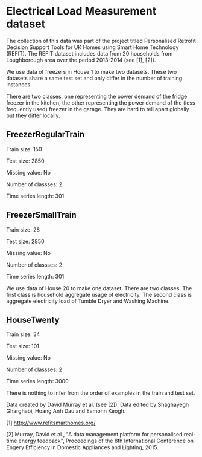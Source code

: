 # Electrical Load Measurement dataset

The collection of this data was part of the project titled Personalised Retrofit Decision Support Tools for UK Homes using Smart Home Technology (REFIT). The REFIT dataset includes data from 20 households from Loughborough area over the period 2013-2014 (see [1], [2]).

We use data of freezers in House 1 to make two datasets. These two datasets share a same test set and only differ in the number of training instances. 

There are two classes, one representing the power demand of the fridge freezer in the kitchen, the other representing the power demand of the (less frequently used) freezer in the garage. They are hard to tell apart globally but they differ locally. 

## FreezerRegularTrain

Train size: 150

Test size: 2850

Missing value: No

Number of classses: 2

Time series length: 301

## FreezerSmallTrain

Train size: 28

Test size: 2850

Missing value: No

Number of classses: 2

Time series length: 301

We use data of House 20 to make one dataset. There are two classes. The first class is household aggregate usage of electricity. The second class is aggregate electricity load of Tumble Dryer and Washing Machine.

## HouseTwenty

Train size: 34

Test size: 101

Missing value: No

Number of classses: 2

Time series length: 3000

There is nothing to infer from the order of examples in the train and test set.

Data created by David Murray et al. (see [2]). Data edited by Shaghayegh Gharghabi, Hoang Anh Dau and Eamonn Keogh.

[1] http://www.refitsmarthomes.org/

[2] Murray, David et al., "A data management platform for personalised real-time energy
feedback", Proceedings of the 8th International Conference on Engery Efficiency in Domestic Appliances and Lighting, 2015.